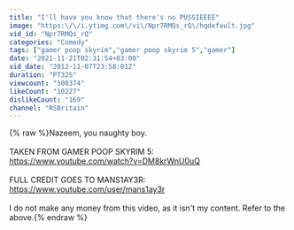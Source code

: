 ```yaml
---
title: "I'll have you know that there's no PUSSIEEEE"
image: "https:\/\/i.ytimg.com\/vi\/Npr7RMQs_rQ\/hqdefault.jpg"
vid_id: "Npr7RMQs_rQ"
categories: "Comedy"
tags: ["gamer poop skyrim","gamer poop skyrim 5","gamer"]
date: "2021-11-21T02:31:54+03:00"
vid_date: "2012-11-07T23:58:01Z"
duration: "PT32S"
viewcount: "500374"
likeCount: "10227"
dislikeCount: "169"
channel: "RSBritain"
---
```

{% raw %}Nazeem, you naughty boy.<br /><br />TAKEN FROM GAMER POOP SKYRIM 5:<br /><a rel="nofollow" target="blank" href="https://www.youtube.com/watch?v=DM8krWnU0uQ">https://www.youtube.com/watch?v=DM8krWnU0uQ</a><br /><br />FULL CREDIT GOES TO MANS1AY3R:<br /><a rel="nofollow" target="blank" href="https://www.youtube.com/user/mans1ay3r">https://www.youtube.com/user/mans1ay3r</a><br /><br />I do not make any money from this video, as it isn't my content. Refer to the above.{% endraw %}
